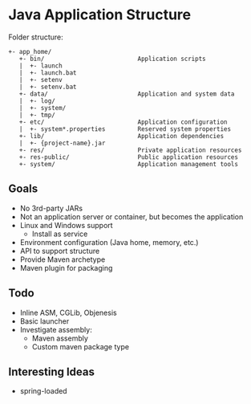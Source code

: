 # Java Application Structure

Folder structure:

```
+- app_home/
   +- bin/                          Application scripts
   |  +- launch
   |  +- launch.bat
   |  +- setenv
   |  +- setenv.bat
   +- data/                         Application and system data
   |  +- log/
   |  +- system/
   |  +- tmp/
   +- etc/                          Application configuration
   |  +- system*.properties         Reserved system properties
   +- lib/                          Application dependencies
   |  +- {project-name}.jar
   +- res/                          Private application resources
   +- res-public/                   Public application resources
   +- system/                       Application management tools
```

## Goals

 * No 3rd-party JARs
 * Not an application server or container, but becomes the application
 * Linux and Windows support
   * Install as service
 * Environment configuration (Java home, memory, etc.)
 * API to support structure
 * Provide Maven archetype
 * Maven plugin for packaging

## Todo

 * Inline ASM, CGLib, Objenesis
 * Basic launcher
 * Investigate assembly:
   * Maven assembly
   * Custom maven package type

## Interesting Ideas

 * spring-loaded

